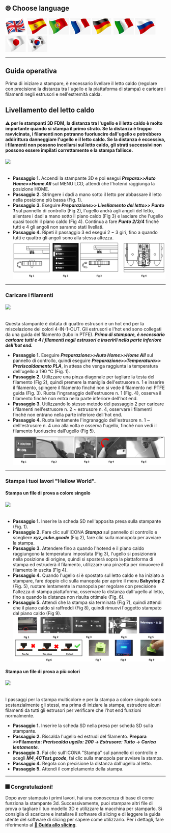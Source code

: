 
## <a id="choose-language">:globe_with_meridians: Choose language </a>
[![](../../lanpic/EN.png)](./Operation.md)
[![](../../lanpic/ES.png)](./Operation-es.md)
[![](../../lanpic/PT.png)](./Operation-pt.md)
[![](../../lanpic/FR.png)](./Operation-fr.md)
[![](../../lanpic/DE.png)](./Operation-de.md)
[![](../../lanpic/IT.png)](./Operation-it.md)
[![](../../lanpic/RU.png)](./Operation-ru.md)
[![](../../lanpic/JP.png)](./Operation-jp.md)
[![](../../lanpic/KR.png)](./Operation-kr.md)

----
## Guida operativa
Prima di iniziare a stampare, è necessario livellare il letto caldo (regolare con precisione la distanza tra l'ugello e la piattaforma di stampa) e caricare i filamenti negli estrusori e nell'estremità calda.
## Livellamento del letto caldo
#### :warning: per le stampanti 3D FDM, la distanza tra l'ugello e il letto caldo è molto importante quando si stampa il primo strato. Se la distanza è troppo ravvicinata, i filamenti non potranno fuoriuscire dall'ugello e potrebbero addirittura danneggiare l'ugello e il letto caldo. Se la distanza è eccessiva, i filamenti non possono incollarsi sul letto caldo, gli strati successivi non possono essere impilati correttamente e la stampa fallisce.
###### [![](https://img.youtube.com/vi/jNf98S0u2VQ/0.jpg)](https://www.youtube.com/watch?v=jNf98S0u2VQ)
- **Passaggio 1.** Accendi la stampante 3D e poi esegui ***Prepara>>Auto Home>>Home All*** sul MENU LCD, attendi che l'hotend raggiunga la posizione HOME.
- **Passaggio 2.** Stringere i dadi a mano sotto il letto per abbassare il letto nella posizione più bassa (Fig. 1).
- **Passaggio 3.** Eseguire ***Preparazione>> Livellamento del letto>> Punto 1*** sul pannello di controllo (Fig 2), l'ugello andrà agli angoli del letto, allentare i dadi a mano sotto il piano caldo (Fig 3) e lasciare che l'ugello quasi tocchi il piano caldo (Fig 4). Continua a fare ***Punto 2/3/4*** finché tutti e 4 gli angoli non saranno stati livellati.
- **Passaggio 4.** Ripeti il passaggio 3 ed esegui 2 ~ 3 giri, fino a quando tutti e quattro gli angoli sono alla stessa altezza.
![](./Operation/levelbed.png)

----
### Caricare i filamenti
###### [![](https://img.youtube.com/vi/1rr4dXRxKc4/0.jpg)](https://www.youtube.com/watch?v=1rr4dXRxKc4)
Questa stampante è dotata di quattro estrusori e un hot end per la miscelazione dei colori 4-IN-1-OUT. Gli estrusori e l'hot end sono collegati da una guida del filamento (tubo in PTFE). ***Prima di stampare, è necessario caricare tutti e 4 i filamenti negli estrusori e inserirli nella parte inferiore dell'hot end.***
- **Passaggio 1.** Eseguire ***Preparazione>>Auto Home>>Home All*** sul pannello di controllo, quindi eseguire ***Preparazione>>Temperatura>> Preriscaldamento PLA***, in attesa che venga raggiunta la temperatura dell'ugello a 190 ℃ (Fig. 1).
- **Passaggio 2.** Utilizzare una pinza diagonale per tagliare la testa del filamento (Fig 2), quindi premere la maniglia dell'estrusore n. 1 e inserire il filamento, spingere il filamento finché non si vede il filamento nel PTFE guida (Fig. 3). Ruota l'ingranaggio dell'estrusore n. 1 (Fig. 4), osserva il filamento finché non entra nella parte inferiore dell'hot end.
- **Passaggio 3.** Utilizzando lo stesso metodo del passaggio 2 per caricare i filamenti nell'estrusore n. 2 ~ estrusore n. 4, osservare i filamenti finché non entrano nella parte inferiore dell'hot end.
- **Passaggio 4.** Ruota lentamente l'ingranaggio dell'estrusore n. 1 ~ dell'estrusore n. 4 uno alla volta e osserva l'ugello, finché non vedi il filamento fuoriuscire dall'ugello (Fig 5).
![](./Operation/loadfilament.png)

----
### Stampa i tuoi lavori "Hellow World".
#### Stampa un file di prova a colore singolo
###### [![](https://img.youtube.com/vi/NbVy8NjKt_s/0.jpg)](https://www.youtube.com/watch?v=NbVy8NjKt_s)
- **Passaggio 1.** Inserire la scheda SD nell'apposita presa sulla stampante (Fig. 1).
- **Passaggio 2.** Fare clic sull'ICONA ***Stampa*** sul pannello di controllo e scegliere ***xyz_cube.gcode*** (Fig 2), fare clic sulla manopola per avviare la stampa.
- **Passaggio 3.** Attendere fino a quando l'hotend e il piano caldo raggiungono la temperatura impostata (Fig 3), l'ugello si posizionerà nella posizione di origine, quindi si sposterà sopra la piattaforma di stampa ed estruderà il filamento, utilizzare una pinzetta per rimuovere il filamento in uscita (Fig 4).
- **Passaggio 4.** Quando l'ugello si è spostato sul letto caldo e ha iniziato a stampare, fare doppio clic sulla manopola per aprire il menu **Babystep Z** (Fig. 5), ruotare lentamente la manopola per regolare con precisione l'altezza di stampa piattaforma, osservare la distanza dall'ugello al letto, fino a quando la distanza non risulta ottimale (Fig. 6).
- **Passaggio 5.** Attendi che la stampa sia terminata (Fig 7), quindi attendi che il piano caldo si raffreddi (Fig 8), quindi rimuovi l'oggetto stampato dal piano caldo (Fig 9).
![](./Operation/firstprint.png)

#### Stampa un file di prova a più colori
###### [![](https://img.youtube.com/vi/iddKadfrdjw/0.jpg)](https://www.youtube.com/watch?v=iddKadfrdjw)
I passaggi per la stampa multicolore e per la stampa a colore singolo sono sostanzialmente gli stessi, ma prima di iniziare la stampa, estrudere alcuni filamenti da tutti gli estrusori per verificare che l'hot end funzioni normalmente.
- **Passaggio 1.** Inserire la scheda SD nella presa per scheda SD sulla stampante.
- **Passaggio 2.** Riscalda l'ugello ed estrudi del filamento. **Prepara >>Filamento: *Preriscalda ugello: 200* -> *Estrusore: Tutto* -> *Carica lentamente***.
- **Passaggio 3.** Fai clic sull'ICONA "Stampa" sul pannello di controllo e scegli ***M4_4CTest.gcode***, fai clic sulla manopola per avviare la stampa.
- **Passaggio 4.** Regola con precisione la distanza dall'ugello al letto.
- **Passaggio 5.** Attendi il completamento della stampa.

-----
### :fireworks: Congratulazioni!
Dopo aver stampato i primi lavori, hai una conoscenza di base di come funziona la stampante 3d. Successivamente, puoi stampare altri file di prova o tagliare il tuo modello 3D e utilizzare la macchina per stamparlo.
Si consiglia di scaricare e installare il software di slicing e di leggere la guida utente del software di slicing per sapere come utilizzarlo. Per i dettagli, fare riferimento al [:book: **Guida allo slicing**](https://github.com/ZONESTAR3D/Z9/tree/main/Z9V5/Z9V5-MK6/4.Slicing).